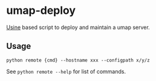 # umap-deploy

[Usine](https://github.com/pyrates/usine) based script to deploy and maintain
a umap server.

## Usage

    python remote {cmd} --hostname xxx --configpath x/y/z


See `python remote --help` for list of commands.
